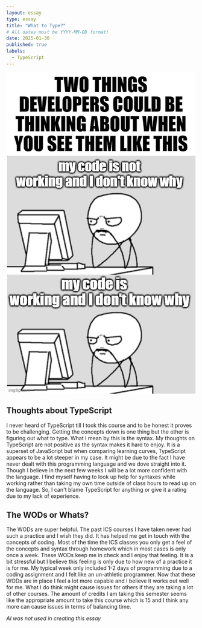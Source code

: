 ```yaml
---
layout: essay
type: essay
title: "What to Type?"
# All dates must be YYYY-MM-DD format!
date: 2025-01-30
published: true
labels:
  - TypeScript
---
```


<div align="center">
  <img src="../img/See-what-sticks.jpg">
</div>

## Thoughts about TypeScript

I never heard of TypeScript till I took this course and to be honest it proves to be challenging. Getting the concepts down is one thing but the other is figuring out what to type. What I mean by this is the syntax. My thoughts on TypeScript are not positive as the syntax makes it hard to enjoy. It is a superset of JavaScript but when comparing learning curves, TypeScript appears to be a lot steeper in my case. It might be due to the fact I have never dealt with this programming language and we dove straight into it. Though I believe in the next few weeks I will be a lot more confident with the language. I find myself having to look up help for syntaxes while working rather than taking my own time outside of class hours to read up on the language. So, I can't blame TypeScript for anything or give it a rating due to my lack of experience.

## The WODs or Whats?

The WODs are super helpful. The past ICS courses I have taken never had such a practice and I wish they did. It has helped me get in touch with the concepts of coding. Most of the time the ICS classes you only get a feel of the concepts and syntax through homework which in most cases is only once a week. These WODs keep me in check and I enjoy that feeling. It is a bit stressful but I believe this feeling is only due to how new of a practice it is for me. My typical week only included 1-2 days of programming due to a coding assignment and I felt like an un-athletic programmer. Now that these WODs are in place I feel a lot more capable and I believe it works out well for me. What I do think might cause issues for others if they are taking a lot of other courses. The amount of credits I am taking this semester seems like the appropriate amount to take this course which is 15 and I think any more can cause issues in terms of balancing time.

*AI was not used in creating this essay*

